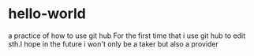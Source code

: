 # hello-world
a practice of how to use git hub
For the first time that i use git hub to edit sth.I hope in the future i won't only be a taker but also a provider
